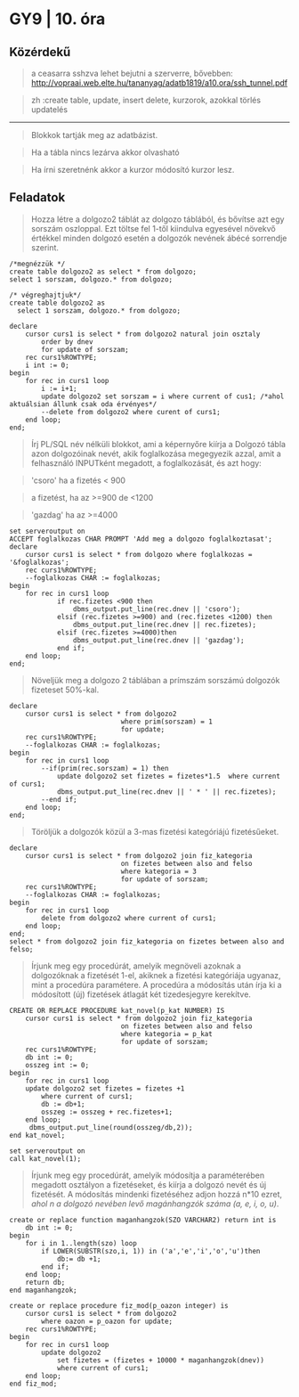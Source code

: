 # GY9 | 10. óra

## Közérdekű
> a ceasarra sshzva lehet bejutni a szerverre, bővebben: http://vopraai.web.elte.hu/tananyag/adatb1819/a10.ora/ssh_tunnel.pdf

> zh :create table, update, insert delete, kurzorok, azokkal törlés updatelés
---
> Blokkok tartják meg az adatbázist.

> Ha a tábla nincs lezárva akkor olvasható

> Ha írni szeretnénk akkor a kurzor módosító kurzor lesz.

## Feladatok 
> Hozza létre a dolgozo2 táblát az dolgozo táblából, és bővítse azt egy sorszám oszloppal. Ezt töltse fel 1-től kiindulva egyesével növekvő értékkel minden dolgozó esetén a dolgozók nevének ábécé sorrendje szerint. 

````PLSQL
/*megnézzük */
create table dolgozo2 as select * from dolgozo;
select 1 sorszam, dolgozo.* from dolgozo;

/* végreghajtjuk*/
create table dolgozo2 as
  select 1 sorszam, dolgozo.* from dolgozo;

declare
    cursor curs1 is select * from dolgozo2 natural join osztaly
        order by dnev
        for update of sorszam;
    rec curs1%ROWTYPE;
    i int := 0;
begin
    for rec in curs1 loop
        i := i+1;
        update dolgozo2 set sorszam = i where current of cus1; /*ahol aktuálsian állunk csak oda érvényes*/
        --delete from dolgozo2 where curent of curs1;
    end loop;
end;
````

> Írj PL/SQL név nélküli blokkot, ami a képernyőre kiírja a Dolgozó tábla azon dolgozóinak nevét, akik foglalkozása megegyezik azzal, amit a felhasználó INPUTként megadott, a foglalkozását, és azt hogy: 

> 'csoro' ha a fizetés  < 900	

> a fizetést, ha az >=900 de <1200	

> 'gazdag' ha az >=4000

````PLSQL
set serveroutput on
ACCEPT foglalkozas CHAR PROMPT 'Add meg a dolgozo foglalkoztasat';
declare
    cursor curs1 is select * from dolgozo where foglalkozas = '&foglalkozas';
    rec curs1%ROWTYPE;
    --foglalkozas CHAR := foglalkozas;
begin
    for rec in curs1 loop
            if rec.fizetes <900 then
                dbms_output.put_line(rec.dnev || 'csoro');
            elsif (rec.fizetes >=900) and (rec.fizetes <1200) then
                dbms_output.put_line(rec.dnev || rec.fizetes);
            elsif (rec.fizetes >=4000)then
                dbms_output.put_line(rec.dnev || 'gazdag');
            end if;
    end loop;
end;
````

> Növeljük meg a dolgozo 2 táblában a prímszám sorszámú dolgozók fizeteset 50%-kal.
````PLSQL
declare
    cursor curs1 is select * from dolgozo2
                            where prim(sorszam) = 1
                            for update;
    rec curs1%ROWTYPE;
    --foglalkozas CHAR := foglalkozas;
begin
    for rec in curs1 loop
        --if(prim(rec.sorszam) = 1) then
            update dolgozo2 set fizetes = fizetes*1.5  where current of curs1;
            dbms_output.put_line(rec.dnev || ' * ' || rec.fizetes);
        --end if;
    end loop;
end;
````

> Töröljük a dolgozók közül a 3-mas fizetési kategóriájú fizetésűeket.
````PLSQL
declare
    cursor curs1 is select * from dolgozo2 join fiz_kategoria
                            on fizetes between also and felso
                            where kategoria = 3
                            for update of sorszam;
    rec curs1%ROWTYPE;
    --foglalkozas CHAR := foglalkozas;
begin
    for rec in curs1 loop
        delete from dolgozo2 where current of curs1;
    end loop;
end;
select * from dolgozo2 join fiz_kategoria on fizetes between also and felso;
````

> Írjunk meg egy procedúrát, amelyik megnöveli azoknak a dolgozóknak a fizetését 1-el, akiknek a fizetési kategóriája ugyanaz, mint a procedúra paramétere.
> A procedúra a módosítás után írja ki a módosított (új) fizetések átlagát két tizedesjegyre kerekítve.

````PLSQL
CREATE OR REPLACE PROCEDURE kat_novel(p_kat NUMBER) IS
    cursor curs1 is select * from dolgozo2 join fiz_kategoria
                            on fizetes between also and felso
                            where kategoria = p_kat
                            for update of sorszam;
    rec curs1%ROWTYPE;
    db int := 0;
    osszeg int := 0;
begin
    for rec in curs1 loop
    update dolgozo2 set fizetes = fizetes +1
        where current of curs1;
        db := db+1;
        osszeg := osszeg + rec.fizetes+1;
    end loop;
     dbms_output.put_line(round(osszeg/db,2));
end kat_novel;

set serveroutput on
call kat_novel(1);
````
> Írjunk meg egy procedúrát, amelyik módosítja a paraméterében megadott osztályon a fizetéseket, és kiírja a dolgozó nevét és új fizetését.  A módosítás mindenki fizetéséhez adjon hozzá n*10 ezret, *_ahol n a dolgozó nevében levő magánhangzók száma (a, e, i, o, u)_*.
````PLSQL
create or replace function maganhangzok(SZO VARCHAR2) return int is
    db int := 0;
begin
    for i in 1..length(szo) loop
        if LOWER(SUBSTR(szo,i, 1)) in ('a','e','i','o','u')then
            db:= db +1;
        end if;
    end loop;
    return db;
end maganhangzok;

create or replace procedure fiz_mod(p_oazon integer) is
    cursor curs1 is select * from dolgozo2
        where oazon = p_oazon for update;
    rec curs1%ROWTYPE;
begin
    for rec in curs1 loop
        update dolgozo2
            set fizetes = (fizetes + 10000 * maganhangzok(dnev))
            where current of curs1;
    end loop;
end fiz_mod;
````


